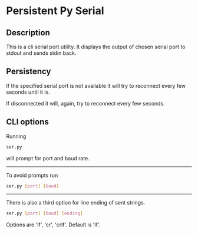 # Persistent Py Serial

## Description

This is a cli serial port utility. It displays the output of chosen serial port to stdout and sends stdin back.

## Persistency

If the specified serial port is not available it will try to reconnect every few seconds until it is.

If disconnected it will, again, try to reconnect every few seconds.

## CLI options

Running
```bash
ser.py
```
will prompt for port and baud rate.

---

To avoid prompts run
```bash
ser.py [port] [baud]
```

---

There is also a third option for line ending of sent strings.
```bash
ser.py [port] [baud] [ending]
```
Options are 'lf', 'cr', 'crlf'. Default is 'lf'.
